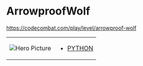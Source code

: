 # ArrowproofWolf 

https://codecombat.com/play/level/arrowproof-wolf
<table>
<tr>
<td>

![Hero Picture](hero.png?raw=true "Hero Picture")

</td>
<td>
<ul>
<li>

[PYTHON](ArrowproofWolf.py)

</li>
</td>
</tr>
<table>